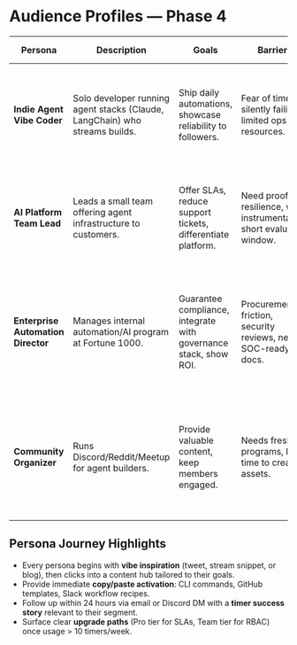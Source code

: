 # Audience Profiles — Phase 4

| Persona | Description | Goals | Barriers | Activation Hooks |
| --- | --- | --- | --- | --- |
| **Indie Agent Vibe Coder** | Solo developer running agent stacks (Claude, LangChain) who streams builds. | Ship daily automations, showcase reliability to followers. | Fear of timers silently failing, limited ops resources. | Pre-built LangChain notebook, Twitch live build kit, "30 timers in 30 minutes" challenge. |
| **AI Platform Team Lead** | Leads a small team offering agent infrastructure to customers. | Offer SLAs, reduce support tickets, differentiate platform. | Need proof of resilience, want instrumentation, short evaluation window. | Multi-region case study, jitter telemetry dashboard template, signed envelope whitepaper. |
| **Enterprise Automation Director** | Manages internal automation/AI program at Fortune 1000. | Guarantee compliance, integrate with governance stack, show ROI. | Procurement friction, security reviews, need SOC-ready docs. | RBAC + audit one-pager, reference architecture with parserator integration, invite-only executive briefing. |
| **Community Organizer** | Runs Discord/Reddit/Meetup for agent builders. | Provide valuable content, keep members engaged. | Needs fresh programs, lacks time to create assets. | Ready-to-run community event kits, exclusive beta access codes, co-branded swag drops. |

## Persona Journey Highlights
- Every persona begins with **vibe inspiration** (tweet, stream snippet, or blog), then clicks into a content hub tailored to their goals.
- Provide immediate **copy/paste activation**: CLI commands, GitHub templates, Slack workflow recipes.
- Follow up within 24 hours via email or Discord DM with a **timer success story** relevant to their segment.
- Surface clear **upgrade paths** (Pro tier for SLAs, Team tier for RBAC) once usage > 10 timers/week.
